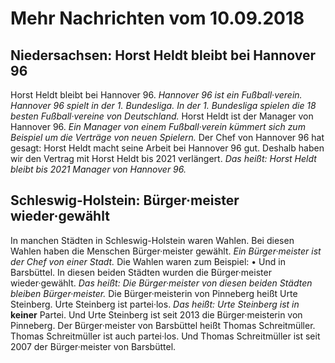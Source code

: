 # Mehr Nachrichten vom 10.09.2018


## Niedersachsen: Horst Heldt bleibt bei Hannover 96
Horst Heldt bleibt bei Hannover 96. 
*Hannover 96 ist ein Fußball·verein.* 
*Hannover 96 spielt in der 1. Bundesliga.* 
*In der 1. Bundesliga spielen die 18 besten Fußball·vereine von Deutschland.* Horst Heldt ist der Manager von Hannover 96. 
*Ein Manager von einem Fußball·verein kümmert sich zum Beispiel um die Verträge von neuen Spielern.* Der Chef von Hannover 96 hat gesagt: Horst Heldt macht seine Arbeit bei Hannover 96 gut. Deshalb haben wir den Vertrag mit Horst Heldt bis 2021 verlängert. *Das heißt:* 
*Horst Heldt bleibt bis 2021 Manager von Hannover 96.* 

## Schleswig-Holstein: Bürger·meister wieder·gewählt
In manchen Städten in Schleswig-Holstein waren Wahlen. Bei diesen Wahlen haben die Menschen Bürger·meister gewählt. 
*Ein Bürger·meister ist der Chef von einer Stadt.* Die Wahlen waren zum Beispiel: • Und in Barsbüttel. In diesen beiden Städten wurden die Bürger·meister wieder·gewählt. *Das heißt:* 
*Die Bürger·meister von diesen beiden Städten bleiben Bürger·meister.* 
Die Bürger·meisterin von Pinneberg heißt Urte Steinberg. Urte Steinberg ist partei·los. *Das heißt:* 
*Urte Steinberg ist in* **keiner** Partei. Und Urte Steinberg ist seit 2013 die Bürger·meisterin von Pinneberg. 
Der Bürger·meister von Barsbüttel heißt Thomas Schreitmüller. Thomas Schreitmüller ist auch partei·los. Und Thomas Schreitmüller ist seit 2007 der Bürger·meister von Barsbüttel. 
